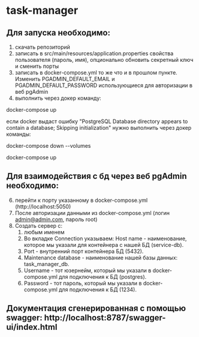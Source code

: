 # task-manager

## Для запуска необходимо:
1) скачать репозиторий
3) записать в src/main/resources/application.properties свойства пользователя (пароль, имя), опционально обновить секретный ключ и сменить порты 
4) записать в docker-compose.yml то же что и в прошлом пункте. Изменить PGADMIN_DEFAULT_EMAIL и PGADMIN_DEFAULT_PASSWORD использующиеся для авторизации в веб pgAdmin
4) выполнить через докер команду:

docker-compose up

если docker выдаст ошибку "PostgreSQL Database directory appears to contain a database; Skipping initialization"
нужно выполнить через докер команды:


docker-compose down --volumes

docker-compose up

## Для взаимодействия с бд через веб pgAdmin необходимо:
6) перейти к порту указанному в docker-compose.yml (http://localhost:5050)
7) После авторизации данными из docker-compose.yml (логин admin@admin.com, пароль root)
8) Создать сервер с:
   1) любым именем
   2) Во вкладке Connection указываем: Host name - наименование, которое мы указали для контейнера с нашей БД (service-db). 
   3) Port - внутренний порт контейнера БД (5432).
   4) Maintenance database - наименование нашей базы данных: task_manager_db.
   5) Username - тот юзернейм, который мы указали в docker-compose.yml для подключения к БД (postgres).
   6) Password - тот пароль, который мы указали в docker-compose.yml для подключения к БД (1234).



## Документация сгенерированная с помощью  swagger: http://localhost:8787/swagger-ui/index.html 